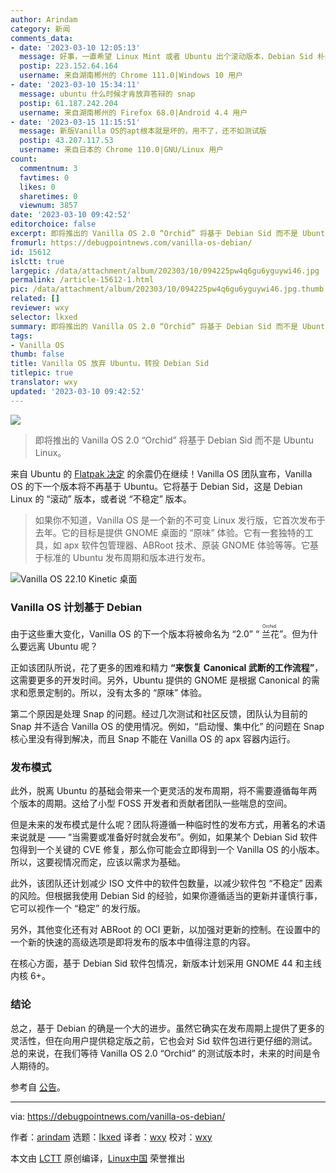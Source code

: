 ```yaml
---
author: Arindam
category: 新闻
comments_data:
- date: '2023-03-10 12:05:13'
  message: 好事，一直希望 Linux Mint 或者 Ubuntu 出个滚动版本，Debian Sid 朴素了点。
  postip: 223.152.64.164
  username: 来自湖南郴州的 Chrome 111.0|Windows 10 用户
- date: '2023-03-10 15:34:11'
  message: ubuntu 什么时候才肯放弃答辩的 snap
  postip: 61.187.242.204
  username: 来自湖南郴州的 Firefox 68.0|Android 4.4 用户
- date: '2023-03-15 11:15:51'
  message: 新版Vanilla OS的apt根本就是坏的，用不了，还不如测试版
  postip: 43.207.117.53
  username: 来自日本的 Chrome 110.0|GNU/Linux 用户
count:
  commentnum: 3
  favtimes: 0
  likes: 0
  sharetimes: 0
  viewnum: 3857
date: '2023-03-10 09:42:52'
editorchoice: false
excerpt: 即将推出的 Vanilla OS 2.0 “Orchid” 将基于 Debian Sid 而不是 Ubuntu Linux。
fromurl: https://debugpointnews.com/vanilla-os-debian/
id: 15612
islctt: true
largepic: /data/attachment/album/202303/10/094225pw4q6gu6yguywi46.jpg
permalink: /article-15612-1.html
pic: /data/attachment/album/202303/10/094225pw4q6gu6yguywi46.jpg.thumb.jpg
related: []
reviewer: wxy
selector: lkxed
summary: 即将推出的 Vanilla OS 2.0 “Orchid” 将基于 Debian Sid 而不是 Ubuntu Linux。
tags:
- Vanilla OS
thumb: false
title: Vanilla OS 放弃 Ubuntu，转投 Debian Sid
titlepic: true
translator: wxy
updated: '2023-03-10 09:42:52'
---
```


![](/data/attachment/album/202303/10/094225pw4q6gu6yguywi46.jpg)



> 
> 即将推出的 Vanilla OS 2.0 “Orchid” 将基于 Debian Sid 而不是 Ubuntu Linux。
> 
> 
> 


来自 Ubuntu 的 [Flatpak 决定](/article-15570-1.html) 的余震仍在继续！Vanilla OS 团队宣布，Vanilla OS 的下一个版本将不再基于 Ubuntu。它将基于 Debian Sid，这是 Debian Linux 的 “滚动” 版本，或者说 “不稳定” 版本。



> 
> 如果你不知道，Vanilla OS 是一个新的不可变 Linux 发行版，它首次发布于去年。它的目标是提供 GNOME 桌面的 “原味” 体验。它有一套独特的工具，如 apx 软件包管理器、ABRoot 技术、原装 GNOME 体验等等。它基于标准的 Ubuntu 发布周期和版本进行发布。
> 
> 
> 


![Vanilla OS 22.10 Kinetic 桌面](/data/attachment/album/202303/10/094233sllztl3fjgetwejs.jpg)


### Vanilla OS 计划基于 Debian


由于这些重大变化，Vanilla OS 的下一个版本将被命名为 “2.0” “<ruby> 兰花 <rt>  Orchid </rt></ruby>”。但为什么要远离 Ubuntu 呢？


正如该团队所说，花了更多的困难和精力 **“来恢复 Canonical 武断的工作流程”**，这需要更多的开发时间。另外，Ubuntu 提供的 GNOME 是根据 Canonical 的需求和愿景定制的。所以，没有太多的 “原味” 体验。


第二个原因是处理 Snap 的问题。经过几次测试和社区反馈，团队认为目前的 Snap 并不适合 Vanilla OS 的使用情况。例如，“启动慢、集中化” 的问题在 Snap 核心里没有得到解决，而且 Snap 不能在 Vanilla OS 的 apx 容器内运行。


### 发布模式


此外，脱离 Ubuntu 的基础会带来一个更灵活的发布周期，将不需要遵循每年两个版本的周期。这给了小型 FOSS 开发者和贡献者团队一些喘息的空间。


但是未来的发布模式是什么呢？团队将遵循一种临时性的发布方式，用著名的术语来说就是 —— “当需要或准备好时就会发布”。例如，如果某个 Debian Sid 软件包得到一个关键的 CVE 修复，那么你可能会立即得到一个 Vanilla OS 的小版本。所以，这要视情况而定，应该以需求为基础。


此外，该团队还计划减少 ISO 文件中的软件包数量，以减少软件包 “不稳定” 因素的风险。但根据我使用 Debian Sid 的经验，如果你遵循适当的更新并谨慎行事，它可以视作一个 “稳定” 的发行版。


另外，其他变化还有对 ABRoot 的 OCI 更新，以加强对更新的控制。在设置中的一个新的快速的高级选项是即将发布的版本中值得注意的内容。


在核心方面，基于 Debian Sid 软件包情况，新版本计划采用 GNOME 44 和主线内核 6+。


### 结论


总之，基于 Debian 的确是一个大的进步。虽然它确实在发布周期上提供了更多的灵活性，但在向用户提供稳定版之前，它也会对 Sid 软件包进行更仔细的测试。总的来说，在我们等待 Vanilla OS 2.0 “Orchid” 的测试版本时，未来的时间是令人期待的。


参考自 [公告](https://vanillaos.org/2023/03/07/vanilla-os-2.0-orchid-initial-work.html)。




---


via: <https://debugpointnews.com/vanilla-os-debian/>


作者：[arindam](https://debugpointnews.com/author/dpicubegmail-com/) 选题：[lkxed](https://github.com/lkxed/) 译者：[wxy](https://github.com/wxy) 校对：[wxy](https://github.com/wxy)


本文由 [LCTT](https://github.com/LCTT/TranslateProject) 原创编译，[Linux中国](https://linux.cn/) 荣誉推出